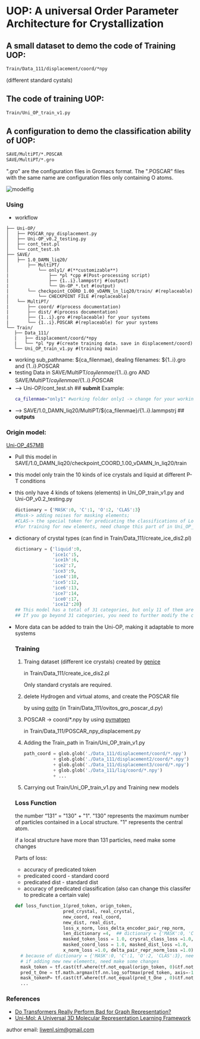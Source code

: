 # **UOP**: A universal Order Parameter Architecture for Crystallization

## A small dataset to demo the code of Training UOP: 
```bash
Train/Data_111/displacement/coord/*npy
```
(different standard cystals)
## The code of training UOP: 
```bash
Train/Uni_OP_train_v1.py
```
## A configuration to demo the classification ability of UOP:
```bash
SAVE/MultiPT/*.POSCAR
SAVE/MultiPT/*.gro
```
".gro" are the configuration files in Gromacs format. 
The ".POSCAR" files with the same name are configuration files only containing O atoms.

![modelfig](https://github.com/user-attachments/assets/4754cb09-5e62-43da-96cf-d8a7ee7a2e30)


 ### **Using**   
 - workflow
 ```text
├── Uni-OP/
│   ├── POSCAR_npy_displacement.py
│   ├── Uni-OP_v0.2_testing.py
│   ├── cont_test.pl
│   └── cont_test.sh
├── SAVE/
│   ├── 1.0_DAMN_liq20/
│       ├── MultiPT/
│           └── only1/ #(**customizable**)
|               ├── *pl *cpp #(Post-processing script)
|               ├── {1..i}.lammpstrj #(output)
|               └── Un-OP_*.txt #(output)
|       └── checkpoint_COORD_1.00_vDAMN_ln_liq20/train/ #(replaceable)
|           └── CHECKPOINT FILE #(replaceable)
│   └── MultiPT/
|       ├── coord/ #(process documentation)
|       ├── dist/ #(process documentation)
|       ├── {1..i}.gro #(replaceable) for your systems
|       └── {1..i}.POSCAR #(replaceable) for your systems
└── Train/
    ├── Data_111/
    |   ├── displacement/coord/*npy
    |   └── *pl *py #(create training data. save in displacement/coord)
    └── Uni_OP_train_v1.py #(training main)
 ```
 - working sub_pathname: ${ca_filenmae}, dealing filenames: ${1..i}.gro and {1..i}.POSCAR
 - testing Data in SAVE/MultiPT/${ca_filenmae}/${1..i}.gro  AND  SAVE/MultiPT/${ca_filenmae}/${1..i}.POSCAR
 - --> Uni-OP/cont_test.sh ## **submit** Example:
   ```bash
   ca_filenmae="only1" #working folder only1 -> change for your working folder
   ```
 - --> SAVE/1.0_DAMN_liq20/MultiPT/${ca_filenmae}/{1..i}.lammpstrj ## **outputs**


 ### **Origin model:**
 [Uni-OP_457MB](https://www.dropbox.com/scl/fo/yvcfi23nokcg7u2j37aa0/AMkAqWznc35bRIxMIcHv88c?rlkey=a1isd575voytueqmw0vfttctw&st=94yb40tf&dl=0)
 - Pull this model in SAVE/1.0_DAMN_liq20/checkpoint_COORD_1.00_vDAMN_ln_liq20/train
 - this model only train the 10 kinds of ice crystals and liquid at different P-T conditions
 - this only have 4 kinds of tokens (elements)
   in Uni_OP_train_v1.py and Uni-OP_v0.2_testing.py
   ```python
   dictionary = {'MASK':0, 'C':1, 'O':2, 'CLAS':3}
   #Mask-> adding noises for masking elements;
   #CLAS-> the special token for predicating the classifications of Local structures
   #for training for new elements, need change this part of in Uni_OP_train_v1.py and Uni-OP_v0.2_testing.py
   ```
- dictionary of crystal types (can find in Train/Data_111/create_ice_dis2.pl)
  ```python
  dictionary = {'liquid':0,
                'ice1c':5,
                'ice1h':6,
                'ice2':7,
                'ice3':9,
                'ice4':10,
                'ice5':12,
                'ice6':13,
                'ice7':14,
                'ice0':17,
                'ice12':20}
  ## This model has a total of 31 categories, but only 11 of them are trained and can be supplemented.
  ## If you go beyond 31 categories, you need to further modify the code.
  ```
- More data can be added to train the Uni-OP, making it adaptable to more systems

  ### **Training**
  1. Traing dataset (different ice crystals) created by [genice](https://github.com/vitroid/GenIce)

     in Train/Data_111/create_ice_dis2.pl

     Only standard crystals are required.
     
  3. delete Hydrogen and virtual atoms, and create the POSCAR file

     by using [ovito](https://www.ovito.org/docs/current/python/) (in Train/Data_111/ovitos_gro_poscar_d.py)
     
  4. POSCAR -> coord/*.npy by using [pymatgen](https://pymatgen.org/)
 
     in Train/Data_111/POSCAR_npy_displacement.py

  5. Adding the Train_path in Train/Uni_OP_train_v1.py
     ```python
     path_coord = glob.glob('./Data_111/displacement/coord/*.npy')
                + glob.glob('./Data_111/displacement2/coord/*.npy')
                + glob.glob('./Data_111/displacement3/coord/*.npy')
                + glob.glob('./Data_111/liq/coord/*.npy')
                + ...
     ```
  6. Carrying out Train/Uni_OP_train_v1.py and Training new models
  ### **Loss Function**
  the number “131” = "130" + "1". "130" represents the maximum number of particles contained in a Local structure. "1" represents the central atom.

  if a local structure have more than 131 particles, need make some changes

  Parts of loss:
  - accuracy of predicated token
  - predicated coord - standard coord
  - predicated dist - standard dist
  - accuracy of predicated classification (also can change this classifer to predicate a certain vale)
  ```python
  def loss_function_1(pred_token, orign_token, 
                    pred_crystal, real_crystal, 
                    new_coord, real_coord, 
                    new_dist, real_dist, 
                    loss_x_norm, loss_delta_encoder_pair_rep_norm, 
                    len_dictionary =4,  ## dictionary = {'MASK':0, 'C':1, 'O':2, 'CLAS':3}
                    masked_token_loss = 1.0, crysral_class_loss =1.0,
                    masked_coord_loss = 1.0, masked_dist_loss =1.0,
                    x_norm_loss =1.0, delta_pair_repr_norm_loss =1.0):
    # because of dictionary = {'MASK':0, 'C':1, 'O':2, 'CLAS':3}, need neglect MASK and CLAS tokens.
    # if adding new new elements, need make some changes
    mask_token = tf.cast(tf.where(tf.not_equal(orign_token, 0)&tf.not_equal(orign_token,3),1,0), dtype=tf.int32) #####   3->classify need change in different object
    pred_t_One = tf.math.argmax(tf.nn.log_softmax(pred_token, axis=-1),-1)
    mask_tokenP= tf.cast(tf.where(tf.not_equal(pred_t_One , 0)&tf.not_equal(pred_t_One ,3),1,0), dtype=tf.int32) #####   3->classify need change in different object
    ...
  ```
### **References**
- [Do Transformers Really Perform Bad for Graph Representation?](https://proceedings.neurips.cc/paper/2021/hash/f1c1592588411002af340cbaedd6fc33-Abstract.html)
- [Uni-Mol: A Universal 3D Molecular Representation Learning Framework](https://chemrxiv.org/engage/chemrxiv/article-details/628e5b4d5d948517f5ce6d72)

author email: liwenl.sim@gmail.com
